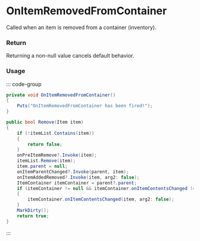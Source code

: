 # OnItemRemovedFromContainer
<Badge type="info" text="Item"/><Badge type="danger" text="Carbon Compatible"/><Badge type="warning" text="Oxide Compatible"/>
Called when an item is removed from a container (inventory).

### Return
Returning a non-null value cancels default behavior.

### Usage
::: code-group
```csharp [Example]
private void OnItemRemovedFromContainer()
{
	Puts("OnItemRemovedFromContainer has been fired!");
}
```
```csharp [Source — Assembly-CSharp @ ItemContainer]
public bool Remove(Item item)
{
	if (!itemList.Contains(item))
	{
		return false;
	}
	onPreItemRemove?.Invoke(item);
	itemList.Remove(item);
	item.parent = null;
	onItemParentChanged?.Invoke(parent, item);
	onItemAddedRemoved?.Invoke(item, arg2: false);
	ItemContainer itemContainer = parent?.parent;
	if (itemContainer != null && itemContainer.onItemContentsChanged != null)
	{
		itemContainer.onItemContentsChanged(item, arg2: false);
	}
	MarkDirty();
	return true;
}

```
:::
